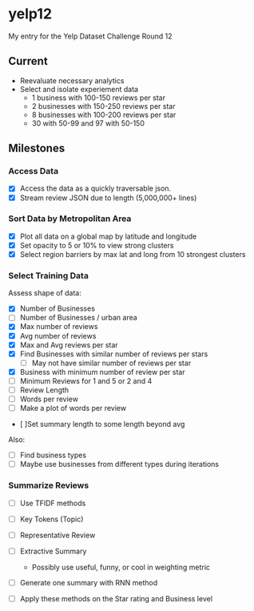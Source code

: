 # yelp12

My entry for the Yelp Dataset Challenge Round 12

## Current

* Reevaluate necessary analytics
* Select and isolate experiement data
  * 1 business with 100-150 reviews per star
  * 2 businesses with 150-250 reviews per star
  * 8 businesses with 100-200 reviews per star
  * 30 with 50-99 and 97 with 50-150

## Milestones

### Access Data

* [x] Access the data as a quickly traversable json.
* [x] Stream review JSON due to length (5,000,000+ lines)

### Sort Data by Metropolitan Area

* [x] Plot all data on a global map by latitude and longitude
* [x] Set opacity to 5 or 10% to view strong clusters
* [x] Select region barriers by max lat and long from 10 strongest clusters

### Select Training Data

Assess shape of data:

* [x] Number of Businesses
* [ ] Number of Businesses / urban area
* [x] Max number of reviews
* [x] Avg number of reviews
* [x] Max and Avg reviews per star
* [x] Find Businesses with similar number of reviews per stars
  * [ ] May not have similar number of reviews per star
* [x] Business with minimum number of review per star
* [ ] Minimum Reviews for 1 and 5 or 2 and 4
* [ ] Review Length
* [ ] Words per review
* [ ] Make a plot of words per review
* [ ]Set summary length to some length beyond avg

Also:

* [ ] Find business types
* [ ] Maybe use businesses from different types during iterations

### Summarize Reviews

* [ ] Use TFIDF methods
* [ ] Key Tokens (Topic)
* [ ] Representative Review
* [ ] Extractive Summary
  * Possibly use useful, funny, or cool in weighting metric
* [ ] Generate one summary with RNN method

* [ ] Apply these methods on the Star rating and Business level